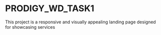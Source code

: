 # PRODIGY_WD_TASK1
This project is a responsive and visually appealing landing page designed for showcasing services
